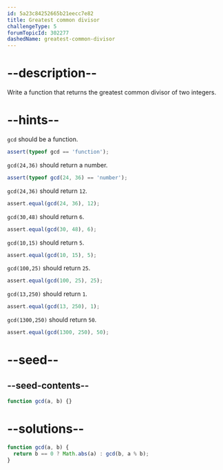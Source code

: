 ```yaml
---
id: 5a23c84252665b21eecc7e82
title: Greatest common divisor
challengeType: 5
forumTopicId: 302277
dashedName: greatest-common-divisor
---
```


# --description--

Write a function that returns the greatest common divisor of two integers.

# --hints--

`gcd` should be a function.

```js
assert(typeof gcd == 'function');
```

`gcd(24,36)` should return a number.

```js
assert(typeof gcd(24, 36) == 'number');
```

`gcd(24,36)` should return `12`.

```js
assert.equal(gcd(24, 36), 12);
```

`gcd(30,48)` should return `6`.

```js
assert.equal(gcd(30, 48), 6);
```

`gcd(10,15)` should return `5`.

```js
assert.equal(gcd(10, 15), 5);
```

`gcd(100,25)` should return `25`.

```js
assert.equal(gcd(100, 25), 25);
```

`gcd(13,250)` should return `1`.

```js
assert.equal(gcd(13, 250), 1);
```

`gcd(1300,250)` should return `50`.

```js
assert.equal(gcd(1300, 250), 50);
```

# --seed--

## --seed-contents--

```js
function gcd(a, b) {}
```

# --solutions--

```js
function gcd(a, b) {
  return b == 0 ? Math.abs(a) : gcd(b, a % b);
}
```
